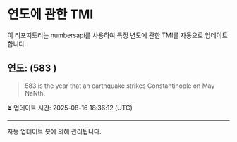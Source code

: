 
# 연도에 관한 TMI

이 리포지토리는 numbersapi를 사용하여 특정 년도에 관한 TMI를 자동으로 업데이트합니다.

## 연도: (583 )
> 583 is the year that an earthquake strikes Constantinople on May NaNth.

⏳ 업데이트 시간: 2025-08-16 18:36:12 (UTC)

---
자동 업데이트 봇에 의해 관리됩니다.
